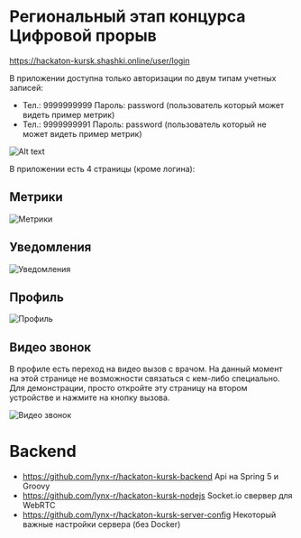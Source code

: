 # Региональный этап концурса Цифровой прорыв

https://hackaton-kursk.shashki.online/user/login

В приложении доступна только авторизации по двум типам учетных записей:

* Тел.: 9999999999 Пароль: password (пользователь который может видеть пример метрик)
* Тел.: 9999999991 Пароль: password (пользователь который не может видеть пример метрик)

![Alt text](https://monosnap.com/image/hQVchYROk4tRocC69TkcIZ5HHdhiFU)

В приложении есть 4 страницы (кроме логина):

## Метрики

![Метрики](https://monosnap.com/image/wjZydfaho0ti7E1vDA1iGG9Vv0wlX1)

## Уведомления

![Уведомления](https://monosnap.com/image/5IpHlYAprFch8OTmQ3zjC0FNJMIPU4)

## Профиль

![Профиль](https://monosnap.com/image/fx7qqpSbRs5hKZnWB5wSWVo9R7MErC)

## Видео звонок

В профиле есть переход на видео вызов с врачом. На данный момент на этой странице не возможности связаться 
с кем-либо специально. Для демонстрации, просто откройте эту страницу на втором устройстве и нажмите на
кнопку вызова.

![Видео звонок](https://monosnap.com/image/nha6cckvGIiY5i9HXSddmihmw2HJdi)

# Backend

* https://github.com/lynx-r/hackaton-kursk-backend Api на Spring 5 и Groovy
* https://github.com/lynx-r/hackaton-kursk-nodejs Socket.io свервер для WebRTC
* https://github.com/lynx-r/hackaton-kursk-server-config Некоторый важные настройки сервера (без Docker)
